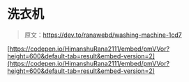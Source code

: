 # 洗衣机

> 原文：<https://dev.to/ranawebd/washing-machine-1cd7>

[https://codepen.io/HimanshuRana2111/embed/pmVVor?height=600&default-tab=result&embed-version=2](https://codepen.io/HimanshuRana2111/embed/pmVVor?height=600&default-tab=result&embed-version=2)